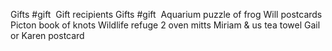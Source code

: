 Gifts #gift 
Gift recipients Gifts #gift 
Aquarium
puzzle of frog Will
postcards
Picton
book of knots
Wildlife refuge
2 oven mitts Miriam & us
tea towel Gail or Karen
postcard
